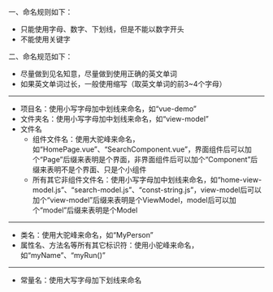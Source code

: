 一、命名规则如下：
* 只能使用字母、数字、下划线，但是不能以数字开头
* 不能使用关键字

二、命名规范如下：
* 尽量做到见名知意，尽量做到使用正确的英文单词
* 如果英文单词过长，一般使用缩写（取英文单词的前3~4个字母）
-------------------------------------------------------
* 项目名：使用小写字母加中划线来命名，如“vue-demo”
* 文件夹名：使用小写字母加中划线来命名，如“view-model”
* 文件名
  * 组件文件名：使用大驼峰来命名，如“HomePage.vue”、“SearchComponent.vue”，界面组件后可以加个“Page”后缀来表明是个界面，非界面组件后可以加个“Component”后缀来表明不是个界面、只是个小组件
  * 所有其它非组件文件名：使用小写字母加中划线来命名，如“home-view-model.js”、“search-model.js”、“const-string.js”，view-model后可以加个“view-model”后缀来表明是个ViewModel，model后可以加个“model”后缀来表明是个Model
-------------------------------------------------------
* 类名：使用大驼峰来命名，如“MyPerson”
* 属性名、方法名等所有其它标识符：使用小驼峰来命名，如“myName”、“myRun()”
-------------------------------------------------------
* 常量名：使用大写字母加下划线来命名